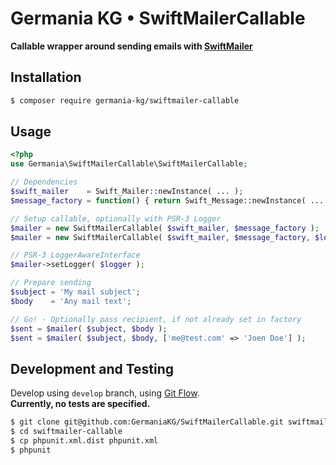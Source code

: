 # Germania KG • SwiftMailerCallable

**Callable wrapper around sending emails with [SwiftMailer](http://swiftmailer.org/)**


## Installation

```bash
$ composer require germania-kg/swiftmailer-callable
```


## Usage

```php
<?php
use Germania\SwiftMailerCallable\SwiftMailerCallable;

// Dependencies
$swift_mailer    = Swift_Mailer::newInstance( ... );
$message_factory = function() { return Swift_Message::newInstance( ... ); });

// Setup callable, optionally with PSR-3 Logger
$mailer = new SwiftMailerCallable( $swift_mailer, $message_factory );
$mailer = new SwiftMailerCallable( $swift_mailer, $message_factory, $logger );

// PSR-3 LoggerAwareInterface
$mailer->setLogger( $logger );

// Prepare sending
$subject = 'My mail subject';
$body    = 'Any mail text';

// Go! - Optionally pass recipient, if not already set in factory
$sent = $mailer( $subject, $body );
$sent = $mailer( $subject, $body, ['me@test.com' => 'Joen Doe'] );
```




## Development and Testing

Develop using `develop` branch, using [Git Flow](https://github.com/nvie/gitflow).   
**Currently, no tests are specified.**

```bash
$ git clone git@github.com:GermaniaKG/SwiftMailerCallable.git swiftmailer-callable
$ cd swiftmailer-callable
$ cp phpunit.xml.dist phpunit.xml
$ phpunit
```
